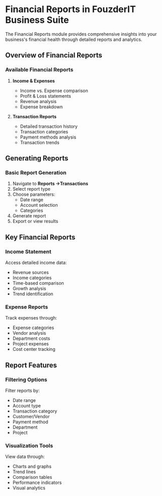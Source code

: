 # Financial Reports in FouzderIT Business Suite

The Financial Reports module provides comprehensive insights into your business's financial health through detailed reports and analytics.

## Overview of Financial Reports

### Available Financial Reports

1.  **Income & Expenses**
    
    -   Income vs. Expense comparison
    -   Profit & Loss statements
    -   Revenue analysis
    -   Expense breakdown
2.  **Transaction Reports**
    
    -   Detailed transaction history
    -   Transaction categories
    -   Payment methods analysis
    -   Transaction trends

## Generating Reports

### Basic Report Generation

1.  Navigate to **Reports →Transactions**
2.  Select report type
3.  Choose parameters:
    -   Date range
    -   Account selection
    -   Categories
4.  Generate report
5.  Export or view results

## Key Financial Reports

### Income Statement

Access detailed income data:

-   Revenue sources
-   Income categories
-   Time-based comparison
-   Growth analysis
-   Trend identification

### Expense Reports

Track expenses through:

-   Expense categories
-   Vendor analysis
-   Department costs
-   Project expenses
-   Cost center tracking

## Report Features

### Filtering Options

Filter reports by:

-   Date range
-   Account type
-   Transaction category
-   Customer/Vendor
-   Payment method
-   Department
-   Project

### Visualization Tools

View data through:

-   Charts and graphs
-   Trend lines
-   Comparison tables
-   Performance indicators
-   Visual analytics